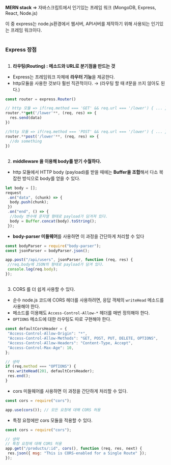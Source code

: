 **MERN stack** ⇒ 자바스크립트에서 인기있는 프레임 워크 (MongoDB, Express, React, Node.js)

이 중 express는 node.js환경에서 웹서버, API서버를 제작하기 위해 사용되는 인기있는 프레임 워크이다.

#

### Express 장점

##

1. **라우팅(Routing) : 메소드와 URL로 분기점을 만드는 것**

- Express는 프레임워크 자체에 **라우터 기능**을 제공한다.
- http모듈을 사용한 것보다 훨씬 직관적이다. → (라우팅 할 때 if문을 쓰지 않아도 된다.)

```jsx
const router = express.Router()

// http 모듈 => if(req.method === 'GET' && req.url === '/lower') { ... }
router.**get('/lower'**, (req, res) => {
  res.send(data)
})

//http 모듈 => if(req.method === 'POST' && req.url === '/lower') { ... }
router.**post('/lower'**, (req, res) => {
  //do something
})
```

##

2. **middleware 을 이용해 body를 받기 수월하다.**

- http 모듈에서 HTTP body (payload)를 받을 때에는 **Buffer을 조합**해서 다소 복잡한 방식으로 body를 얻을 수 있다.

```jsx
let body = [];
request
 .on("data", (chunk) => {
  body.push(chunk);
 })
 .on("end", () => {
  //body 변수에 문자열 형태로 payload가 담겨져 있다.
  body = Buffer.concat(body).toString();
 });
```

- **body-parser 미들웨어**를 사용하면 이 과정을 간단하게 처리할 수 있다

```jsx
const bodyParser = require("body-parser");
const jsonParser = bodyParser.json();

app.post("/api/users", jsonParser, function (req, res) {
 //req.body에 JSON의 형태로 payload가 담겨 있다.
 console.log(req.body);
});
```

##

3. CORS 를 더 쉽게 사용할 수 있다.

- 순수 node.js 코드에 CORS 헤더를 사용하려면, 응답 객체의 `writeHead` 메소드를 사용해야 한다.
- 메소드를 이용해도 `Access-Control-Allow-*` 헤더를 매번 정의해야 한다.
- `OPTIONS` 메소드에 대한 라우팅도 따로 구현해야 한다.

```jsx
const defaultCorsHeader = {
 "Access-Control-Allow-Origin": "*",
 "Access-Control-Allow-Methods": "GET, POST, PUT, DELETE, OPTIONS",
 "Access-Control-Allow-Headers": "Content-Type, Accept",
 "Access-Control-Max-Age": 10,
};

// 생략
if (req.method === "OPTIONS") {
 res.writeHead(201, defaultCorsHeader);
 res.end();
}
```

- cors 미들웨어를 사용하면 이 과정을 간단하게 처리할 수 있다.

```jsx
const cors = require("cors");

app.use(cors()); // 모든 요청에 대해 CORS 허용
```

- 특정 요청에만 cors 모듈을 적용할 수 있다.

```jsx
const cors = require("cors");

// 생략
// 특정 요청에 대해 CORS 허용
app.get("/products/:id", cors(), function (req, res, next) {
 res.json({ msg: "This is CORS-enabled for a Single Route" });
});
```
